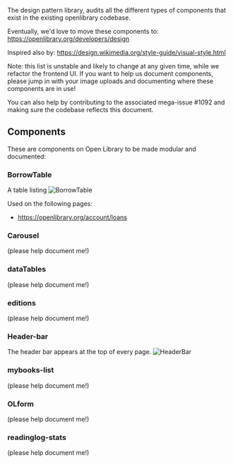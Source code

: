 The design pattern library, audits all the different types of components that exist in the existing openlibrary codebase.

Eventually, we'd love to move these components to:
https://openlibrary.org/developers/design

Inspired also by: https://design.wikimedia.org/style-guide/visual-style.html 

Note: this list is unstable and likely to change at any given time, while we refactor the frontend UI.
If you want to help us document components, please jump in with your image uploads and documenting where these components are in use!

You can also help by contributing to the associated mega-issue #1092 and making sure the codebase reflects this document.

## Components

These are components on Open Library to be made modular and documented:
### BorrowTable

A table listing 
![BorrowTable](https://user-images.githubusercontent.com/148752/45578856-d4a40b00-b838-11e8-826f-9e54f2051257.png)

Used on the following pages:
* https://openlibrary.org/account/loans

### Carousel
(please help document me!)

### dataTables
(please help document me!)

### editions
(please help document me!)

### Header-bar
The header bar appears at the top of every page.
![HeaderBar](https://user-images.githubusercontent.com/148752/45579420-50538700-b83c-11e8-81c8-02fe4f4bbd09.png)

### mybooks-list
(please help document me!)

### OLform
(please help document me!)

### readinglog-stats
(please help document me!)
